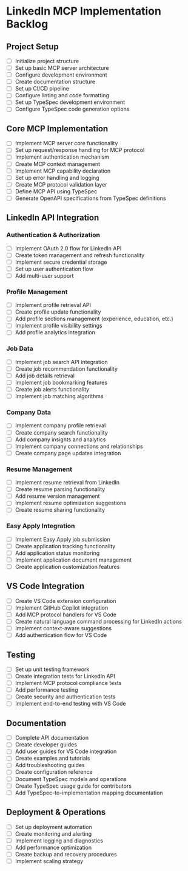 # LinkedIn MCP Implementation Backlog

## Project Setup

- [ ] Initialize project structure
- [ ] Set up basic MCP server architecture
- [ ] Configure development environment
- [ ] Create documentation structure
- [ ] Set up CI/CD pipeline
- [ ] Configure linting and code formatting
- [ ] Set up TypeSpec development environment
- [ ] Configure TypeSpec code generation options

## Core MCP Implementation

- [ ] Implement MCP server core functionality
- [ ] Set up request/response handling for MCP protocol
- [ ] Implement authentication mechanism
- [ ] Create MCP context management
- [ ] Implement MCP capability declaration
- [ ] Set up error handling and logging
- [ ] Create MCP protocol validation layer
- [ ] Define MCP API using TypeSpec
- [ ] Generate OpenAPI specifications from TypeSpec definitions

## LinkedIn API Integration

### Authentication & Authorization

- [ ] Implement OAuth 2.0 flow for LinkedIn API
- [ ] Create token management and refresh functionality
- [ ] Implement secure credential storage
- [ ] Set up user authentication flow
- [ ] Add multi-user support

### Profile Management

- [ ] Implement profile retrieval API
- [ ] Create profile update functionality
- [ ] Add profile sections management (experience, education, etc.)
- [ ] Implement profile visibility settings
- [ ] Add profile analytics integration

### Job Data

- [ ] Implement job search API integration
- [ ] Create job recommendation functionality
- [ ] Add job details retrieval
- [ ] Implement job bookmarking features
- [ ] Create job alerts functionality
- [ ] Implement job matching algorithms

### Company Data

- [ ] Implement company profile retrieval
- [ ] Create company search functionality
- [ ] Add company insights and analytics
- [ ] Implement company connections and relationships
- [ ] Create company page updates integration

### Resume Management

- [ ] Implement resume retrieval from LinkedIn
- [ ] Create resume parsing functionality
- [ ] Add resume version management
- [ ] Implement resume optimization suggestions
- [ ] Create resume sharing functionality

### Easy Apply Integration

- [ ] Implement Easy Apply job submission
- [ ] Create application tracking functionality
- [ ] Add application status monitoring
- [ ] Implement application document management
- [ ] Create application customization features

## VS Code Integration

- [ ] Create VS Code extension configuration
- [ ] Implement GitHub Copilot integration
- [ ] Add MCP protocol handlers for VS Code
- [ ] Create natural language command processing for LinkedIn actions
- [ ] Implement context-aware suggestions
- [ ] Add authentication flow for VS Code

## Testing

- [ ] Set up unit testing framework
- [ ] Create integration tests for LinkedIn API
- [ ] Implement MCP protocol compliance tests
- [ ] Add performance testing
- [ ] Create security and authentication tests
- [ ] Implement end-to-end testing with VS Code

## Documentation

- [ ] Complete API documentation
- [ ] Create developer guides
- [ ] Add user guides for VS Code integration
- [ ] Create examples and tutorials
- [ ] Add troubleshooting guides
- [ ] Create configuration reference
- [ ] Document TypeSpec models and operations
- [ ] Create TypeSpec usage guide for contributors
- [ ] Add TypeSpec-to-implementation mapping documentation

## Deployment & Operations

- [ ] Set up deployment automation
- [ ] Create monitoring and alerting
- [ ] Implement logging and diagnostics
- [ ] Add performance optimization
- [ ] Create backup and recovery procedures
- [ ] Implement scaling strategy